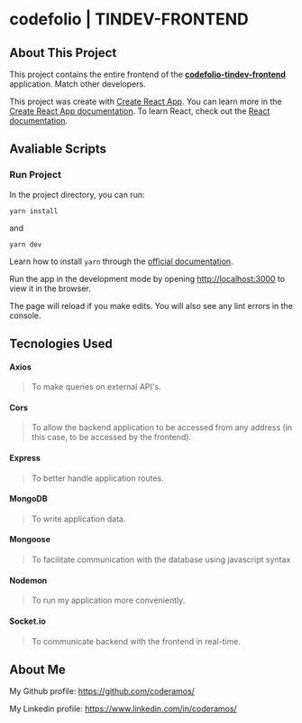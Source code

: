 # codefolio | TINDEV-FRONTEND

## About This Project

This project contains the entire frontend of the **[codefolio-tindev-frontend](https://github.com/coderamos/codefolio-tindev-frontend)** application. Match other developers.

This project was create with [Create React App](https://facebook.github.io/create-react-app/). You can learn more in the [Create React App documentation](https://facebook.github.io/create-react-app/docs/getting-started). To learn React, check out the [React documentation](https://reactjs.org/).

## Avaliable Scripts

### Run Project

In the project directory, you can run:

```
yarn install
```

and

```
yarn dev
```

Learn how to install `yarn` through the [official documentation](https://yarnpkg.com/pt-BR/docs/install).

Run the app in the development mode by opening [http://localhost:3000](http://localhost:3000) to view it in the browser.

The page will reload if you make edits. You will also see any lint errors in the console.

## Tecnologies Used

#### Axios

> To make queries on external API's.

#### Cors

> To allow the backend application to be accessed from any address (in this case, to be accessed by the frontend).

#### Express

> To better handle application routes.

#### MongoDB

> To write application data.

#### Mongoose

> To facilitate communication with the database using javascript syntax

#### Nodemon

> To run my application more conveniently.

#### Socket.io

> To communicate backend with the frontend in real-time.

## About Me

My Github profile: https://github.com/coderamos/

My Linkedin profile: https://www.linkedin.com/in/coderamos/
